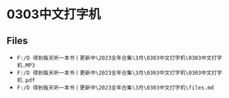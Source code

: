 # 0303中文打字机

## Files

- `F:/D 得到每天听一本书丨更新中\2023全年合集\3月\0303中文打字机\0303中文打字机.MP3`
- `F:/D 得到每天听一本书丨更新中\2023全年合集\3月\0303中文打字机\0303中文打字机.pdf`
- `F:/D 得到每天听一本书丨更新中\2023全年合集\3月\0303中文打字机\files.md`
